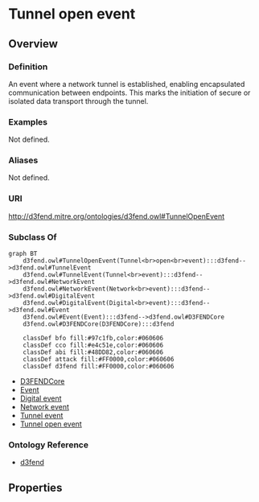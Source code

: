 # Tunnel open event

## Overview

### Definition
An event where a network tunnel is established, enabling encapsulated communication between endpoints. This marks the initiation of secure or isolated data transport through the tunnel.

### Examples
Not defined.

### Aliases
Not defined.

### URI
http://d3fend.mitre.org/ontologies/d3fend.owl#TunnelOpenEvent

### Subclass Of
```mermaid
graph BT
    d3fend.owl#TunnelOpenEvent(Tunnel<br>open<br>event):::d3fend-->d3fend.owl#TunnelEvent
    d3fend.owl#TunnelEvent(Tunnel<br>event):::d3fend-->d3fend.owl#NetworkEvent
    d3fend.owl#NetworkEvent(Network<br>event):::d3fend-->d3fend.owl#DigitalEvent
    d3fend.owl#DigitalEvent(Digital<br>event):::d3fend-->d3fend.owl#Event
    d3fend.owl#Event(Event):::d3fend-->d3fend.owl#D3FENDCore
    d3fend.owl#D3FENDCore(D3FENDCore):::d3fend
    
    classDef bfo fill:#97c1fb,color:#060606
    classDef cco fill:#e4c51e,color:#060606
    classDef abi fill:#48DD82,color:#060606
    classDef attack fill:#FF0000,color:#060606
    classDef d3fend fill:#FF0000,color:#060606
```

- [D3FENDCore](/docs/ontology/reference/model/D3FENDCore/D3FENDCore.md)
- [Event](/docs/ontology/reference/model/D3FENDCore/Event/Event.md)
- [Digital event](/docs/ontology/reference/model/D3FENDCore/Event/Digital%20event/Digital%20event.md)
- [Network event](/docs/ontology/reference/model/D3FENDCore/Event/Digital%20event/Network%20event/Network%20event.md)
- [Tunnel event](/docs/ontology/reference/model/D3FENDCore/Event/Digital%20event/Network%20event/Tunnel%20event/Tunnel%20event.md)
- [Tunnel open event](/docs/ontology/reference/model/D3FENDCore/Event/Digital%20event/Network%20event/Tunnel%20event/Tunnel%20open%20event/Tunnel%20open%20event.md)


### Ontology Reference
- [d3fend](http://d3fend.mitre.org/ontologies/d3fend.owl#)

## Properties
